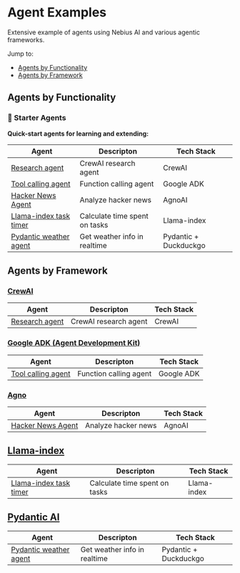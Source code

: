 # Agent Examples

Extensive example of agents using Nebius AI and various agentic frameworks.

Jump to:
- [Agents by Functionality](#agents-by-functionality)
- [Agents by Framework](#agents-by-framework)


## Agents by Functionality

### 🧩 Starter Agents

**Quick-start agents for learning and extending:**

| Agent | Descripton                                          | Tech Stack           |
|-----------|-----------------------------------------------|-----------------------|
| [Research agent](crewai-research-agent/)  | CrewAI research agent   | CrewAI | 
| [Tool calling agent](google-adk-tool-calling/) | Function calling agent | Google ADK | 
| [Hacker News Agent](agno-hacker-news-agent/) | Analyze hacker news | AgnoAI | 
| [Llama-index task timer](llamaindex-task-timer/) | Calculate time spent on tasks | Llama-index | 
| [Pydantic weather agent](pydantic-weather-agent/) | Get weather info in realtime  | Pydantic + Duckduckgo | 


## Agents by Framework

### [CrewAI](https://www.crewai.com/)

| Agent | Descripton                                          | Tech Stack           |
|-----------|-----------------------------------------------|-----------------------|
| [Research agent](crewai-research-agent/)  | CrewAI research agent   | CrewAI | 

### [Google ADK (Agent Development Kit)](https://google.github.io/adk-docs/)

| Agent | Descripton                                          | Tech Stack           |
|-----------|-----------------------------------------------|-----------------------|
| [Tool calling agent](google-adk-tool-calling/) | Function calling agent | Google ADK | 


### [Agno](https://www.agno.com/)

| Agent | Descripton                                          | Tech Stack           |
|-----------|-----------------------------------------------|-----------------------|
| [Hacker News Agent](agno-hacker-news-agent/) | Analyze hacker news | AgnoAI | 

## [Llama-index](https://www.llamaindex.ai/)

| Agent | Descripton                                          | Tech Stack           |
|-----------|-----------------------------------------------|-----------------------|
| [Llama-index task timer](llamaindex-task-timer/) | Calculate time spent on tasks | Llama-index | 


## [Pydantic AI](https://ai.pydantic.dev/)

| Agent | Descripton                                          | Tech Stack           |
|-----------|-----------------------------------------------|-----------------------|
| [Pydantic weather agent](pydantic-weather-agent/) | Get weather info in realtime  | Pydantic + Duckduckgo | 

